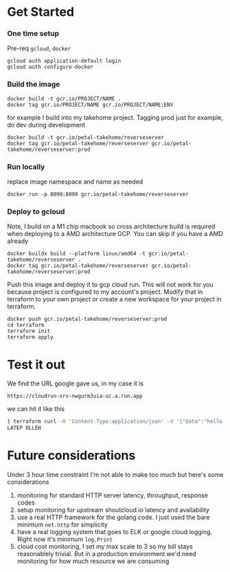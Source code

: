 # Get Started
### One time setup
Pre-req `gcloud`, `docker`
```
gcloud auth application-default login
gcloud auth configure-docker
```
### Build the image
```
docker build -t gcr.io/PROJECT/NAME .
docker tag gcr.io/PROJECT/NAME gcr.io/PROJECT/NAME:ENV
```
for example I build into my takehome project. Tagging prod just for example, do dev during development
```
docker build -t gcr.io/petal-takehome/reverseserver
docker tag gcr.io/petal-takehome/reverseserver gcr.io/petal-takehome/reverseserver:prod
```
### Run locally
replace image namespace and name as needed
```
docker run -p 8090:8090 gcr.io/petal-takehome/reverseserver
```
### Deploy to gcloud
Note, I build on a M1 chip macbook so cross architecture build is required when deploying to a AMD architecture GCP. You can skip if you have a AMD already
```
docker buildx build --platform linux/amd64 -t gcr.io/petal-takehome/reverseserver .
docker tag gcr.io/petal-takehome/reverseserver gcr.io/petal-takehome/reverseserver:prod
```
Push this image and deploy it to gcp cloud run. This will not work for you because project is configured to my account's project.
Modify that in terraform to your own project or create a new workspace for your project in terraform.
```
docker push gcr.io/petal-takehome/reverseserver:prod
cd terraform
terraform init
terraform apply
```
# Test it out
We find the URL google gave us, in my case it is 
```
https://cloudrun-srv-nwgurm3uia-uc.a.run.app
```
we can hit it like this
```bash
) terraform curl -H 'Content-Type:application/json' -d '{"data":"hello petal"}' https://cloudrun-srv-nwgurm3uia-uc.a.run.app/v1
LATEP OLLEH
```

# Future considerations
Under 3 hour time constraint I'm not able to make too much but here's some considerations
1. monitoring for standard HTTP server latency, throughput, response codes
2. setup monitoring for upstream shoutcloud.io latency and availability
3. use a real HTTP framework for the golang code. I just used the bare minimum `net.http` for simplicity
4. have a real logging system that goes to ELK or google cloud logging. Right now it's minimum `log.Print`
5. cloud cost monitoring, I set my max scale to 3 so my bill stays reasonablely trivial. But in a production environment we'd need monitoring for how much resource we are consuming